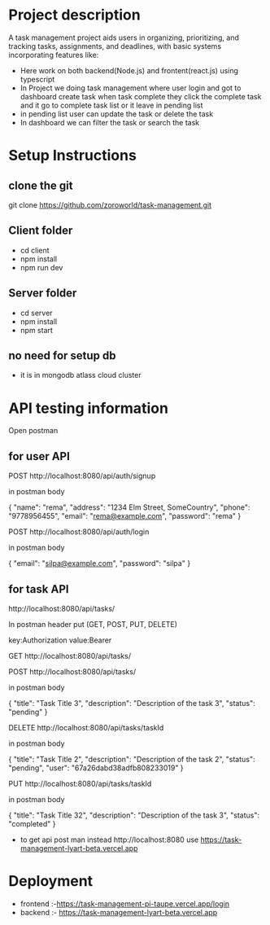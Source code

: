 # Project description
 A task management project aids users in organizing, prioritizing, and tracking tasks, assignments, and deadlines, with basic systems incorporating features like:

- Here work on both backend(Node.js) and frontent(react.js) using typescript  
- In Project we doing task management where user login and got to dashboard create task when task complete they click the complete task and it go to complete task list or it leave in pending list
- in pending list user can update the task or delete the task
- In dashboard we can filter the task or search the task

# Setup Instructions

## clone the git
  git clone https://github.com/zoroworld/task-management.git

## Client folder
  - cd client
  - npm install 
  - npm run dev

## Server folder
  - cd server
  - npm install
  - npm start

## no need for setup db
  - it is in mongodb atlass cloud cluster




# API testing information

Open postman

## for user API

POST http://localhost:8080/api/auth/signup

in postman body 

{
  "name": "rema",
  "address": "1234 Elm Street, SomeCountry",
  "phone": "9778956455",
  "email": "rema@example.com",
  "password": "rema"
}

POST http://localhost:8080/api/auth/login

in postman body 

{
  "email": "silpa@example.com",
  "password": "silpa"
}
## for task API

http://localhost:8080/api/tasks/

In postman header put (GET, POST, PUT, DELETE)

key:Authorization
value:Bearer <Token Key>

GET http://localhost:8080/api/tasks/

POST http://localhost:8080/api/tasks/

in postman body 

{
  "title": "Task Title 3",
  "description": "Description of the task 3",
  "status": "pending"
}

DELETE http://localhost:8080/api/tasks/taskId

in postman body 

{
  "title": "Task Title 2",
  "description": "Description of the task 2",
  "status": "pending",
  "user": "67a26dabd38adfb808233019"
}

PUT http://localhost:8080/api/tasks/taskId

in postman body 

{
  "title": "Task Title 32",
  "description": "Description of the task 3",
  "status": "completed"
}

- to get api post man instead http://localhost:8080 use  https://task-management-lyart-beta.vercel.app 


# Deployment
- frontend :-https://task-management-pi-taupe.vercel.app/login
- backend :- https://task-management-lyart-beta.vercel.app




